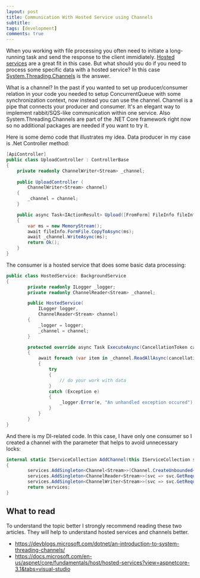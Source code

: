 ```yaml
---
layout: post
title: Communication With Hosted Service using Channels
subtitle: 
tags: [development]
comments: true
---
```


When you working with file processing you often need to initiate a long-running task and send the response to the client immidiately. [Hosted services](https://docs.microsoft.com/en-us/aspnet/core/fundamentals/host/hosted-services?view=aspnetcore-3.1&tabs=visual-studio) are a great fit in this case. But what should you do if you need to process some specific data with a hosted service? In this case [System.Threading.Channels](https://docs.microsoft.com/en-us/dotnet/api/system.threading.channels?view=netcore-3.1) is the answer. 

What is a channel? In the past if you wanted to set up producer/consumer relation in your code you needed to setup ConcurrentQueue with some synchronization context, now instead you can use the channel. Channel is a pipe that connects your producer and consumer. It's an elegant way to implement rabbit/SQS-like communication within one service. Also System.Threading.Channels are part of the .NET Core framework right now so no additional packages are needed if you want to try it.

Here is some demo code that illustrates my idea. Data producer in my case is .Net Controller method:
```csharp
[ApiController]
public class UploadController : ControllerBase
{
    private readonly ChannelWriter<Stream> _channel;
    
    public UploadController (
        ChannelWriter<Stream> channel)
    {
        _channel = channel;
    }

    public async Task<IActionResult> Upload([FromForm] FileInfo fileInfo)
    {
        var ms = new MemoryStream();
        await fileInfo.FormFile.CopyToAsync(ms);
        await _channel.WriteAsync(ms);
        return Ok();
    }
}
```

The consumer is a hosted service that does some basic data processing:
```csharp
public class HostedService: BackgroundService
{
        private readonly ILogger _logger;
        private readonly ChannelReader<Stream> _channel;

        public HostedService(
            ILogger logger,
            ChannelReader<Stream> channel)
        {
            _logger = logger;
            _channel = channel;
        }

        protected override async Task ExecuteAsync(CancellationToken cancellationToken)
        {
            await foreach (var item in _channel.ReadAllAsync(cancellationToken))
            {
                try
                {
                    // do your work with data
                }
                catch (Exception e)
                {
                    _logger.Error(e, "An unhandled exception occured");
                }
            }
        }
}
```

And there is my DI-related code. In this case, I have only one consumer so I created a channel with the parameter that helps to avoid unnecessary locks:
```csharp
internal static IServiceCollection AddChannel(this IServiceCollection services)
{
        services.AddSingleton<Channel<Stream>>(Channel.CreateUnbounded<Stream>(new UnboundedChannelOptions() { SingleReader = true }));
        services.AddSingleton<ChannelReader<Stream>>(svc => svc.GetRequiredService<Channel<Stream>>().Reader);
        services.AddSingleton<ChannelWriter<Stream>>(svc => svc.GetRequiredService<Channel<Stream>>().Writer);
        return services;
}
```
 
## What to read

To understand the topic better I strongly recommend reading these two articles. They will help to understand hosted services and channels better.

- https://devblogs.microsoft.com/dotnet/an-introduction-to-system-threading-channels/
- https://docs.microsoft.com/en-us/aspnet/core/fundamentals/host/hosted-services?view=aspnetcore-3.1&tabs=visual-studio

